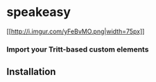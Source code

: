 

# speakeasy 

[[http://i.imgur.com/yFeBvMO.png|width=75px]]


### Import your Tritt-based custom elements

## Installation

